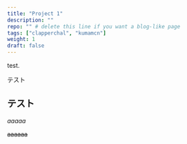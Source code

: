 ```yaml
---
title: "Project 1"
description: ""
repo: "" # delete this line if you want a blog-like page
tags: ["clapperchal", "kumamcn"]
weight: 1
draft: false
---
```


test.

テスト

## テスト

*aaaaa*


~~aaaaaa~~




